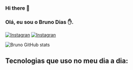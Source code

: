 ### Hi there 👋

### Olá, eu sou o Bruno Dias ✋.

[![Instagran](https://img.shields.io/badge/Instagram-E4405F?style=for-the-badge&logo=instagram&logoColor=white)](https://www.instagram.com/bruno_diasls/)
[![Instagran](https://img.shields.io/badge/Instagram-E4405F?style=for-the-badge&logo=instagram&logoColor=white)](https://www.instagram.com/bruno_diasls/)

![Bruno GitHub stats](https://github-readme-stats.vercel.app/api?username=Dev-BrunoDias&show_icons=true&theme=dracula)

## Tecnologias que uso no meu dia a dia:
